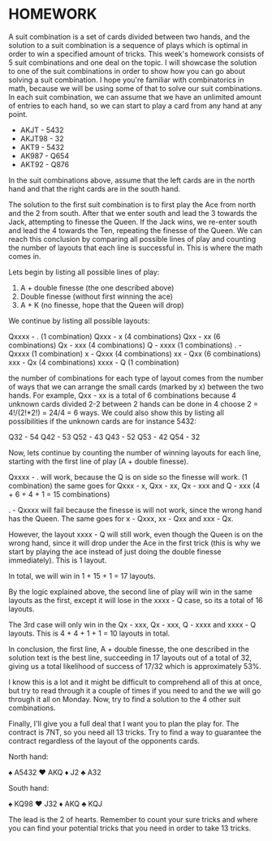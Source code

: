 # HOMEWORK

A suit combination is a set of cards divided between two hands, and the solution to a suit combination is a sequence of plays which is optimal in order to win a specified amount of tricks. This week's homework consists of 5 suit combinations and one deal on the topic. I will showcase the solution to one of the suit combinations in order to show how you can go about solving a suit combination. I hope you're familiar with combinatorics in math, because we will be using some of that to solve our suit combinations. In each suit combination, we can assume that we have an unlimited amount of entries to each hand, so we can start to play a card from any hand at any point.

* AKJT  - 5432
* AKJT98 - 32
* AKT9   - 5432
* AK987  - Q654
* AKT92  - Q876

In the suit combinations above, assume that the left cards are in the north hand and that the right cards are in the south hand.

The solution to the first suit combination is to first play the Ace from north and the 2 from south. After that we enter south and lead the 3 towards the Jack, attempting to finesse the Queen. If the Jack wins, we re-enter south and lead the 4 towards the Ten, repeating the finesse of the Queen. We can reach this conclusion by comparing all possible lines of play and counting the number of layouts that each line is successful in. This is where the math comes in. 

Lets begin by listing all possible lines of play:

1. A + double finesse (the one described above)
2. Double finesse (without first winning the ace)
3. A + K (no finesse, hope that the Queen will drop)

We continue by listing all possible layouts:

Qxxxx - .       (1 combination)
Qxxx  - x       (4 combinations)
Qxx   - xx      (6 combinations)
Qx    - xxx     (4 combinations)
Q     - xxxx    (1 combinations)
.     - Qxxxx   (1 combination)
x     - Qxxx    (4 combinations)
xx    - Qxx     (6 combinations)
xxx   - Qx      (4 combinations)
xxxx  - Q       (1 combination)

the number of combinations for each type of layout comes from the number of ways that we can arrange the small cards (marked by x) between the two hands. For example, Qxx - xx is a total of 6 combinations because 4 unknown cards divided 2-2 between 2 hands can be done in 4 choose 2 = 4!/(2!*2!) = 24/4 = 6 ways. We could also show this by listing all possibilities if the unknown cards are for instance 5432:

Q32 - 54
Q42 - 53
Q52 - 43
Q43 - 52
Q53 - 42
Q54 - 32

Now, lets continue by counting the number of winning layouts for each line, starting with the first line of play (A + double finesse).

Qxxxx - . will work, because the Q is on side so the finesse will work. (1 combination)
the same goes for Qxxx - x, Qxx - xx, Qx - xxx and Q - xxx (4 + 6 + 4 + 1 = 15 combinations)

. - Qxxxx will fail because the finesse is will not work, since the wrong hand has the Queen. The same goes for x - Qxxx, xx - Qxx and xxx - Qx. 

However, the layout xxxx - Q will still work, even though the Queen is on the wrong hand, since it will drop under the Ace in the first trick (this is why we start by playing the ace instead of just doing the double finesse immediately). This is 1 layout.

In total, we will win in 1 + 15 + 1 = 17 layouts.

By the logic explained above, the second line of play will win in the same layouts as the first, except it will lose in the xxxx - Q case, so its a total of 16 layouts.

The 3rd case will only win in the Qx - xxx, Qx - xxx, Q - xxxx and xxxx - Q layouts. This is 4 + 4 + 1 + 1 = 10 layouts in total.

In conclusion, the first line, A + double finesse, the one described in the solution text is the best line, succeeding in 17 layouts out of a total of 32, giving us a total likelihood of success of 17/32 which is approximately 53%.

I know this is a lot and it might be difficult to comprehend all of this at once, but try to read through it a couple of times if you need to and the we will go through it all on Monday. Now, try to find a solution to the 4 other suit combinations.

Finally, I'll give you a full deal that I want you to plan the play for. The contract is 7NT, so you need all 13 tricks. Try to find a way to guarantee the contract regardless of the layout of the opponents cards.

North hand:

♠️ A5432
♥️ AKQ
♦️ J2
♣️ A32


South hand:

♠️ KQ98
♥️ J32
♦️ AKQ
♣️ KQJ

The lead is the 2 of hearts. Remember to count your sure tricks and where you can find your potential tricks that you need in order to take 13 tricks.
